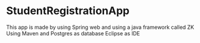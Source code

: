 # StudentRegistrationApp
This app is made by using Spring web and using a java framework called ZK
Using Maven and
Postgres as database
Eclipse as IDE
